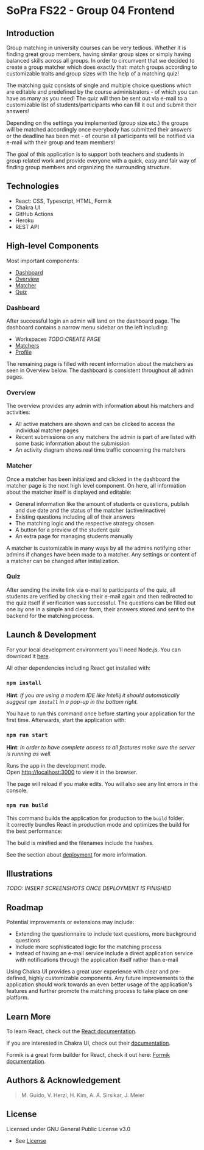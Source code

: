 # SoPra FS22 - Group 04 Frontend

## Introduction
Group matching in university courses can be very tedious. Whether it is finding great group members, having similar group sizes
or simply having balanced skills across all groups.
In order to circumvent that we decided to create a group matcher which does exactly that: match groups according to customizable
traits and group sizes with the help of a matching quiz!

The matching quiz consists of single and multiple choice questions which are editable and predefined by the course administrators -
of which you can have as many as you need! The quiz will then be sent out via e-mail to a customizable list of students/participants
who can fill it out and submit their answers!

Depending on the settings you implemented (group size etc.) the groups will be matched accordingly once everybody has submitted
their answers or the deadline has been met - of course all participants will be notified via e-mail with their group and team members!

The goal of this application is to support both teachers and students in group related work and provide everyone with a quick, easy
and fair way of finding group members and organizing the surrounding structure.

## Technologies
- React: CSS, Typescript, HTML, Formik
- Chakra UI
- GitHub Actions
- Heroku
- REST API

## High-level Components
Most important components:
- [Dashboard](src/pages/admin/Dashboard.tsx)
- [Overview](src/pages/admin/Overview.tsx)
- [Matcher](src/pages/admin/Matcher.tsx)
- [Quiz](src/pages/students/Quiz.tsx)

### Dashboard
After successful login an admin will land on the dashboard page. The dashboard contains a narrow menu sidebar on the left including:
 - Workspaces _TODO:CREATE PAGE_
 - [Matchers](src/pages/admin/Matchers.tsx)
 - [Profile](src/pages/admin/Profile.tsx)

The remaining page is filled with recent information about the matchers as seen in Overview below. The dashboard is consistent throughout
all admin pages.

### Overview
The overview provides any admin with information about his matchers and activities:

- All active matchers are shown and can be clicked to access the individual matcher pages
- Recent submissions on any matchers the admin is part of are listed with some basic information about the submission
- An activity diagram shows real time traffic concerning the matchers

### Matcher
Once a matcher has been initialized and clicked in the dashboard the matcher page is the next high level component. On here,
all information about the matcher itself is displayed and editable:

- General information like the amount of students or questions, publish and due date and the status of the matcher (active/inactive)
- Existing questions including all of their answers
- The matching logic and the respective strategy chosen
- A button for a preview of the student quiz
- An extra page for managing students manually

A matcher is customizable in many ways by all the admins notifying other admins if changes have been made to a matcher. Any settings
or content of a matcher can be changed after initialization.

### Quiz
After sending the invite link via e-mail to participants of the quiz, all students are verified by checking their e-mail again and
then redirected to the quiz itself if verification was successful. The questions can be filled out one by one in a simple and clear form,
their answers stored and sent to the backend for the matching process.

## Launch & Development
For your local development environment you'll need Node.js. You can download it [here](https://nodejs.org).

All other dependencies including React get installed with:

### `npm install`
**Hint**: _If you are using a modern IDE like Intellij it should automatically suggest `npm install` in a pop-up in the bottom right._

You have to run this command once before starting your application for the first time. Afterwards, start the application with:

### `npm run start`
**Hint**: _In order to have complete access to all features make sure the server is running as well._

Runs the app in the development mode.<br>
Open [http://localhost:3000](http://localhost:3000) to view it in the browser.

The page will reload if you make edits. You will also see any lint errors in the console.

### `npm run build`

This command builds the application for production to the `build` folder.<br>
It correctly bundles React in production mode and optimizes the build for the best performance:

The build is minified and the filenames include the hashes.<br>

See the section about [deployment](https://facebook.github.io/create-react-app/docs/deployment) for more information.

## Illustrations

_TODO: INSERT SCREENSHOTS ONCE DEPLOYMENT IS FINISHED_

## Roadmap
Potential improvements or extensions may include:

- Extending the questionnaire to include text questions, more background questions
- Include more sophisticated logic for the matching process
- Instead of having an e-mail service include a direct application service with notifications through the
  application itself rather than e-mail

Using Chakra UI provides a great user experience with clear and pre-defined, highly customizable components. Any
future improvements to the application should work towards an even better usage of the application's features and further
promote the matching process to take place on one platform.

## Learn More

To learn React, check out the [React documentation](https://reactjs.org/).

If you are interested in Chakra UI, check out their [documentation](https://chakra-ui.com/guides/first-steps).

Formik is a great form builder for React, check it out here: [Formik documentation](https://formik.org/docs/overview).

## Authors & Acknowledgement
>M. Guido, V. Herzl, H. Kim, A. A. Sirsikar, J. Meier
## License
Licensed under GNU General Public License v3.0
- See [License](LICENSE)
